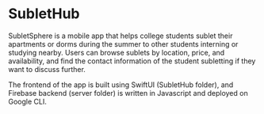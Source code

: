 # SubletHub
SubletSphere is a mobile app that helps college students sublet their apartments or dorms during the summer to other students interning or studying nearby. Users can browse sublets by location, price, and availability, and find the contact information of the student subletting if they want to discuss further.

The frontend of the app is built using SwiftUI (SubletHub folder), and Firebase backend (server folder) is written in Javascript and deployed on Google CLI.
